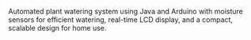 Automated plant watering system using Java and Arduino with moisture sensors for efficient watering, real-time LCD display, and a compact, scalable design for home use.

